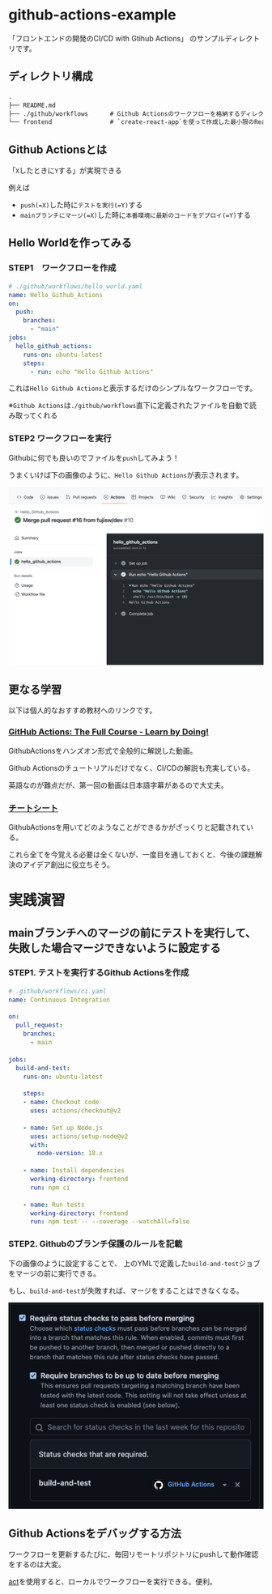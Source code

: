 # github-actions-example

「フロントエンドの開発のCI/CD with Gtihub Actions」 のサンプルディレクトリです。

## ディレクトリ構成

```txt
.
├── README.md
├── ./github/workflows      # Github Actionsのワークフローを格納するディレクトリ
└── frontend                # `create-react-app`を使って作成した最小限のReactプロジェクト
```

## Github Actionsとは
「`X`したときに`Y`する」が実現できる

例えば
- `push(=X)`した時に`テストを実行(=Y)`する
- `mainブランチにマージ(=X)`した時に`本番環境に最新のコードをデプロイ(=Y)`する

## Hello Worldを作ってみる

### STEP1　ワークフローを作成

```yaml
# ./github/workflows/hello_world.yaml
name: Hello_Github_Actions
on:
  push:
    branches:
      - "main"
jobs:
  hello_github_actions:
    runs-on: ubuntu-latest
    steps:
      - run: echo "Hello Github Actions"
```

これは`Hello Github Actions`と表示するだけのシンプルなワークフローです。

※`Github Actions`は`./github/workflows`直下に定義されたファイルを自動で読み取ってくれる


### STEP2 ワークフローを実行
Githubに何でも良いのでファイルを`push`してみよう！

うまくいけば下の画像のように、`Hello Github Actions`が表示されます。

![](/assets/screenshot_helloworld_workflow.png)

## 更なる学習
以下は個人的なおすすめ教材へのリンクです。

### [GitHub Actions: The Full Course - Learn by Doing!](https://www.youtube.com/playlist?list=PLArH6NjfKsUhvGHrpag7SuPumMzQRhUKY)
GithubActionsをハンズオン形式で全般的に解説した動画。

Github Actionsのチュートリアルだけでなく、CI/CDの解説も充実している。

英語なのが難点だが、第一回の動画は日本語字幕があるので大丈夫。

### [チートシート](https://zenn.dev/masaaania/articles/c930f2f755a577)

GithubActionsを用いてどのようなことができるかがざっくりと記載されている。

これら全てを今覚える必要は全くないが、一度目を通しておくと、今後の課題解決のアイデア創出に役立ちそう。



# 実践演習

## mainブランチへのマージの前にテストを実行して、失敗した場合マージできないように設定する

### STEP1. テストを実行するGithub Actionsを作成


```yml
# .github/workflows/ci.yaml
name: Continuous Integration

on:
  pull_request:
    branches:
      - main

jobs:
  build-and-test:
    runs-on: ubuntu-latest

    steps:
    - name: Checkout code
      uses: actions/checkout@v2

    - name: Set up Node.js
      uses: actions/setup-node@v2
      with:
        node-version: 18.x

    - name: Install dependencies
      working-directory: frontend
      run: npm ci

    - name: Run tests
      working-directory: frontend
      run: npm test -- --coverage --watchAll=false
```

### STEP2. Githubのブランチ保護のルールを記載

下の画像のように設定することで、 上のYMLで定義した`build-and-test`ジョブをマージの前に実行できる。

もし、`build-and-test`が失敗すれば、マージをすることはできなくなる。

![](/assets/screen_shot_of_branch_protection_setting.png)


## Github Actionsをデバッグする方法

ワークフローを更新するたびに、毎回リモートリポジトリにpushして動作確認をするのは大変。

[act](https://github.com/nektos/act)を使用すると、ローカルでワークフローを実行できる。便利。